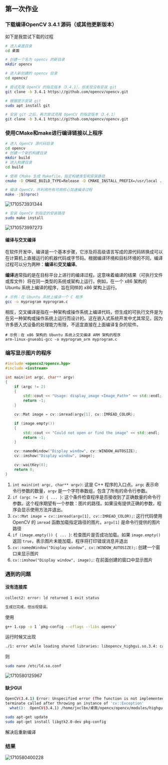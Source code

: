 ## 第一次作业

### 下载编译OpenCV 3.4.1 源码（或其他更新版本）

如下是我尝试下载的过程

```bash
# 进入桌面目录
cd 桌面

# 创建一个名为 opencv 的新目录
mkdir opencv

# 进入新创建的 opencv 目录
cd opencv/

# 尝试克隆 OpenCV 的指定版本（3.4.1），但发现没有安装 git
git clone -b 3.4.1 https://github.com/opencv/opencv.git

# 根据提示安装 git
sudo apt install git

# 安装 git 之后，再次尝试克隆 OpenCV 的指定版本（3.4.1）
git clone -b 3.4.1 https://github.com/opencv/opencv.git
```

### 使用CMake和make进行编译链接以上程序

```bash
# 进入 OpenCV 源代码目录
cd opencv
# 创建一个新的构建目录
mkdir build
# 进入构建目录
cd build

# 使用 CMake 生成 Makefile，指定构建类型和安装路径
cmake -D CMAKE_BUILD_TYPE=Release -D CMAKE_INSTALL_PREFIX=/usr/local ..

# 编译 OpenCV，并利用所有可用核心加速编译过程
make -j$(nproc)

```

![1710573931344](image/##第一次作业/1710573931344.png)

```bash
# 安装 OpenCV 到指定的安装路径
sudo make install
```

![1710573997273](image/##第一次作业/1710573997273.png)

#### 编译与交叉编译

在软件开发中，编译是一个基本步骤，它涉及将高级语言写成的源代码转换成可以在计算机上直接运行的机器代码或字节码。根据编译环境和目标环境的不同，编译过程可以分为两种：**编译**和**交叉编译**。

**编译**通常指的是在目标平台上进行的编译过程。这意味着编译的结果（可执行文件或库文件）将在同一类型的系统或架构上运行。例如，在一个 x86 架构的 Ubuntu 系统上编译的程序，旨在同样的 x86 架构上运行。

```bash
# 示例：在 Ubuntu 系统上编译一个 C 程序
gcc -o myprogram myprogram.c
```

相反，交叉编译是指在一种架构或操作系统上编译代码，但生成的可执行文件是为在另一种架构或操作系统上运行而设计的。这在嵌入式系统开发中尤其常见，因为许多嵌入式设备的处理能力有限，不适宜直接在上面编译复杂的软件。

```
# 示例：在 x86 架构的 Ubuntu 系统上交叉编译 ARM 架构的程序
arm-linux-gnueabi-gcc -o myprogram_arm myprogram.c
```

### 编写显示图片的程序

```cpp
#include <opencv2/opencv.hpp>
#include <iostream>

int main(int argc, char** argv)
{
    if (argc != 2)
    {
        std::cout << "Usage: display_image <Image_Path>" << std::endl;
        return -1;
    }

    cv::Mat image = cv::imread(argv[1], cv::IMREAD_COLOR);

    if (image.empty())
    {
        std::cout << "Could not open or find the image" << std::endl;
        return -1;
    }

    cv::namedWindow("Display window", cv::WINDOW_AUTOSIZE);
    cv::imshow("Display window", image);

    cv::waitKey(0);
    return 0;
}

```

1. `int main(int argc, char** argv)`: 这是 C++ 程序的入口点。`argc` 表示命令行参数的数量，`argv` 是一个字符串数组，包含了所有的命令行参数。
2. `if (argc != 2) { ... }`: 这个条件检查程序是否接收到了正确数量的命令行参数。这个程序期望有一个参数：图片的路径。如果没有提供正确的参数，程序会显示使用方法并退出。
3. `cv::Mat image = cv::imread(argv[1], cv::IMREAD_COLOR);`: 这行代码使用 OpenCV 的 `imread` 函数加载指定路径的图片。`argv[1]` 是命令行提供的图片路径
4. `if (image.empty()) { ... }`: 检查图片是否成功加载。如果 `image.empty()` 返回 `true`，表示图片未能加载，程序将打印错误消息并退出
5. `cv::namedWindow("Display window", cv::WINDOW_AUTOSIZE);`: 创建一个窗口来显示图片
6. `cv::imshow("Display window", image);`: 在前面创建的窗口中显示图片

### 遇到的问题

#### 没有连接库

```bash
collect2: error: ld returned 1 exit status

生成已完成，但出现错误。

```

使用

```bash
g++ 1.cpp -o 1 `pkg-config --cflags --libs opencv`
```

运行时候又出现

```bash
./1: error while loading shared libraries: libopencv_highgui.so.3.4: cannot open shared object file: No such file or directory
```

则

```bash
sudo nano /etc/ld.so.conf
```

![1710580125967](image/##第一次作业/1710580125967.png)

#### 缺少GUI

```bash
OpenCV(3.4.1) Error: Unspecified error (The function is not implemented. Rebuild the library with Windows, GTK+ 2.x or Carbon support. If you are on Ubuntu or Debian, install libgtk2.0-dev and pkg-config, then re-run cmake or configure script) in cvNamedWindow, file /home/jxclbx/桌面/opencv/opencv/modules/highgui/src/window.cpp, line 618
terminate called after throwing an instance of 'cv::Exception'
  what():  OpenCV(3.4.1) /home/jxclbx/桌面/opencv/opencv/modules/highgui/src/window.cpp:618: error: (-2) The function is not implemented. Rebuild the library with Windows, GTK+ 2.x or Carbon support. If you are on Ubuntu or Debian, install libgtk2.0-dev and pkg-config, then re-run cmake or configure script in function cvNamedWindow
```

```bash
sudo apt-get update
sudo apt-get install libgtk2.0-dev pkg-config
```

解决后重新编译

### 结果

![1710580400228](image/##第一次作业/1710580400228.png)
